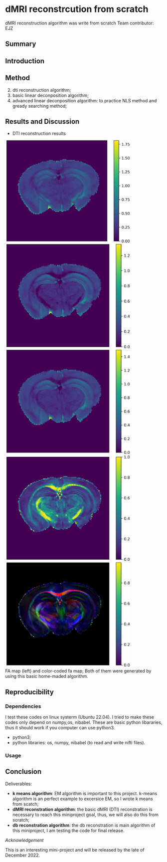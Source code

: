 # dMRI reconstrcution from scratch
dMRI reconstruction algorithm was write from scratch
Team contributor: EJZ



## Summary


## Introduction

## Method
2. dti reconstruction algorithm;
3. basic linear deconposition algorithm;
4. advanced linear deconposition algorithm: to practice NLS method and gready searching method;




## Results and Discussion
* DTI reconstruction results
<div align="left">
    <img src="./image/dti_reconstruction_test_ad.png" width="400"  alt="1" title="ad map">
    <img src="./image/dti_reconstruction_test_rd.png" width="400"  alt="1" title="rd map">
    <img src="./image/dti_reconstruction_test_md.png" width="400"  alt="1" title="md map">
	<img src="./image/dti_reconstruction_test_fa.png" width="400"  alt="1" title="fa map">
    <img src="./image/dti_reconstruction_test_rgb.png" width="400" alt="1" title="color coded fa map">
</div>
FA map (left) and color-coded fa map; Both of them were generated by using this basic home-maded algorithm.



## Reproducibility

### Dependencies
I test these codes on linux systerm (Ubuntu 22.04). I tried to make these codes only depend on numpy,os, nibabel. These are basic python libararies, thus it should work if you computer can use python3.

* python3;
* python libraries: os, numpy, nibabel (to read and write nifti files).
### Usage


## Conclusion

Deliverables:
* **k means algorithm**: EM algorithm is important to this project. k-means algorithm is an perfect example
    to excersice EM, so I wrote k means from scatch;
* **dMRI reconstration algorithm**: the basic dMRI (DTI) reconstration is necessary to reach this miniproject goal, thus, we will also do this from scratch;
* **db reconstration algorithm**: the db reconstration is main algorithm of this miniproject, I am testing the code for final release.

*Acknowledgement*

This is an interesting mini-project and will be released by the late of December 2022.